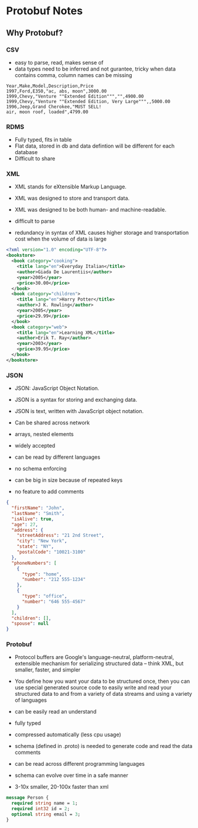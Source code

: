 # Protobuf Notes

## Why Protobuf?

### CSV
* easy to parse, read, makes sense of
* data types need to be inferred and not gurantee, tricky when data contains comma, column names can be missing

```csv
Year,Make,Model,Description,Price
1997,Ford,E350,"ac, abs, moon",3000.00
1999,Chevy,"Venture ""Extended Edition""","",4900.00
1999,Chevy,"Venture ""Extended Edition, Very Large""",,5000.00
1996,Jeep,Grand Cherokee,"MUST SELL!
air, moon roof, loaded",4799.00
```

### RDMS

* Fully typed, fits in table
* Flat data, stored in db and data defintion will be different for each database
* Difficult to share

### XML

* XML stands for eXtensible Markup Language.
* XML was designed to store and transport data.
* XML was designed to be both human- and machine-readable.

* difficult to parse
* redundancy in syntax of XML causes higher storage and transportation cost when the volume of data is large

```xml
<?xml version="1.0" encoding="UTF-8"?>
<bookstore>
  <book category="cooking">
    <title lang="en">Everyday Italian</title>
    <author>Giada De Laurentiis</author>
    <year>2005</year>
    <price>30.00</price>
  </book>
  <book category="children">
    <title lang="en">Harry Potter</title>
    <author>J K. Rowling</author>
    <year>2005</year>
    <price>29.99</price>
  </book>
  <book category="web">
    <title lang="en">Learning XML</title>
    <author>Erik T. Ray</author>
    <year>2003</year>
    <price>39.95</price>
  </book>
</bookstore>
```

### JSON

* JSON: JavaScript Object Notation.
* JSON is a syntax for storing and exchanging data.
* JSON is text, written with JavaScript object notation.

* Can be shared across network
* arrays, nested elements
* widely accepted
* can be read by different languages
* no schema enforcing
* can be big in size because of repeated keys
* no feature to add comments

```json
{
  "firstName": "John",
  "lastName": "Smith",
  "isAlive": true,
  "age": 27,
  "address": {
    "streetAddress": "21 2nd Street",
    "city": "New York",
    "state": "NY",
    "postalCode": "10021-3100"
  },
  "phoneNumbers": [
    {
      "type": "home",
      "number": "212 555-1234"
    },
    {
      "type": "office",
      "number": "646 555-4567"
    }
  ],
  "children": [],
  "spouse": null
}
```

### Protobuf

* Protocol buffers are Google's language-neutral, platform-neutral, extensible mechanism for serializing structured data – think XML, but smaller, faster, and simpler
* You define how you want your data to be structured once, then you can use special generated source code to easily write and read your structured data to and from a variety of data streams and using a variety of languages

* can be easily read an understand
* fully typed
* compressed automatically (less cpu usage)
* schema (defined in .proto) is needed to generate code and read the data
comments
* can be read across different programming languages
* schema can evolve over time in a safe manner
* 3-10x smaller, 20-100x faster than xml

```protobuf
message Person {
  required string name = 1;
  required int32 id = 2;
  optional string email = 3;
}
```







